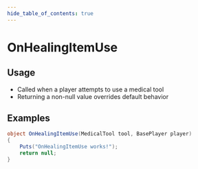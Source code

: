 ```yaml
---
hide_table_of_contents: true
---
```


# OnHealingItemUse

## Usage

* Called when a player attempts to use a medical tool
* Returning a non-null value overrides default behavior

## Examples

```csharp title=""
object OnHealingItemUse(MedicalTool tool, BasePlayer player)
{
    Puts("OnHealingItemUse works!");
    return null;
}
```
